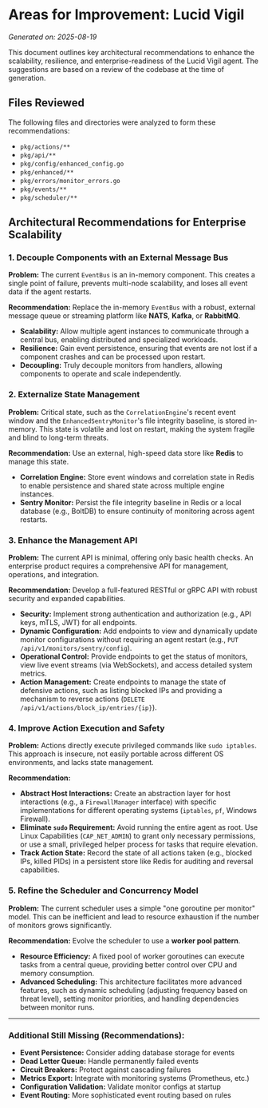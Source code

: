 # Areas for Improvement: Lucid Vigil

*Generated on: 2025-08-19*

This document outlines key architectural recommendations to enhance the scalability, resilience, and enterprise-readiness of the Lucid Vigil agent. The suggestions are based on a review of the codebase at the time of generation.

## Files Reviewed

The following files and directories were analyzed to form these recommendations:

-   `pkg/actions/**`
-   `pkg/api/**`
-   `pkg/config/enhanced_config.go`
-   `pkg/enhanced/**`
-   `pkg/errors/monitor_errors.go`
-   `pkg/events/**`
-   `pkg/scheduler/**`

## Architectural Recommendations for Enterprise Scalability

### 1. Decouple Components with an External Message Bus

**Problem:** The current `EventBus` is an in-memory component. This creates a single point of failure, prevents multi-node scalability, and loses all event data if the agent restarts.

**Recommendation:**
Replace the in-memory `EventBus` with a robust, external message queue or streaming platform like **NATS**, **Kafka**, or **RabbitMQ**.

-   **Scalability:** Allow multiple agent instances to communicate through a central bus, enabling distributed and specialized workloads.
-   **Resilience:** Gain event persistence, ensuring that events are not lost if a component crashes and can be processed upon restart.
-   **Decoupling:** Truly decouple monitors from handlers, allowing components to operate and scale independently.

### 2. Externalize State Management

**Problem:** Critical state, such as the `CorrelationEngine`'s recent event window and the `EnhancedSentryMonitor`'s file integrity baseline, is stored in-memory. This state is volatile and lost on restart, making the system fragile and blind to long-term threats.

**Recommendation:**
Use an external, high-speed data store like **Redis** to manage this state.

-   **Correlation Engine:** Store event windows and correlation state in Redis to enable persistence and shared state across multiple engine instances.
-   **Sentry Monitor:** Persist the file integrity baseline in Redis or a local database (e.g., BoltDB) to ensure continuity of monitoring across agent restarts.

### 3. Enhance the Management API

**Problem:** The current API is minimal, offering only basic health checks. An enterprise product requires a comprehensive API for management, operations, and integration.

**Recommendation:**
Develop a full-featured RESTful or gRPC API with robust security and expanded capabilities.

-   **Security:** Implement strong authentication and authorization (e.g., API keys, mTLS, JWT) for all endpoints.
-   **Dynamic Configuration:** Add endpoints to view and dynamically update monitor configurations without requiring an agent restart (e.g., `PUT /api/v1/monitors/sentry/config`).
-   **Operational Control:** Provide endpoints to get the status of monitors, view live event streams (via WebSockets), and access detailed system metrics.
-   **Action Management:** Create endpoints to manage the state of defensive actions, such as listing blocked IPs and providing a mechanism to reverse actions (`DELETE /api/v1/actions/block_ip/entries/{ip}`).

### 4. Improve Action Execution and Safety

**Problem:** Actions directly execute privileged commands like `sudo iptables`. This approach is insecure, not easily portable across different OS environments, and lacks state management.

**Recommendation:**

-   **Abstract Host Interactions:** Create an abstraction layer for host interactions (e.g., a `FirewallManager` interface) with specific implementations for different operating systems (`iptables`, `pf`, Windows Firewall).
-   **Eliminate `sudo` Requirement:** Avoid running the entire agent as root. Use Linux Capabilities (`CAP_NET_ADMIN`) to grant only necessary permissions, or use a small, privileged helper process for tasks that require elevation.
-   **Track Action State:** Record the state of all actions taken (e.g., blocked IPs, killed PIDs) in a persistent store like Redis for auditing and reversal capabilities.

### 5. Refine the Scheduler and Concurrency Model

**Problem:** The current scheduler uses a simple "one goroutine per monitor" model. This can be inefficient and lead to resource exhaustion if the number of monitors grows significantly.

**Recommendation:**
Evolve the scheduler to use a **worker pool pattern**.

-   **Resource Efficiency:** A fixed pool of worker goroutines can execute tasks from a central queue, providing better control over CPU and memory consumption.
-   **Advanced Scheduling:** This architecture facilitates more advanced features, such as dynamic scheduling (adjusting frequency based on threat level), setting monitor priorities, and handling dependencies between monitor runs.

------------------------------------

### Additional Still Missing (Recommendations):

-   **Event Persistence:** Consider adding database storage for events
-   **Dead Letter Queue:** Handle permanently failed events
-   **Circuit Breakers:** Protect against cascading failures
-   **Metrics Export:** Integrate with monitoring systems (Prometheus, etc.)
-   **Configuration Validation:** Validate monitor configs at startup
-   **Event Routing:** More sophisticated event routing based on rules

